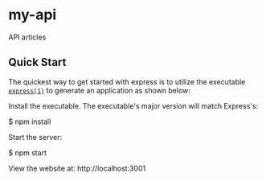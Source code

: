 # my-api
API articles

## Quick Start

  The quickest way to get started with express is to utilize the executable [`express(1)`](https://github.com/expressjs/generator) to generate an application as shown below:

  Install the executable. The executable's major version will match Express's:

$ npm install


  Start the server:

$ npm start


  View the website at: http://localhost:3001
